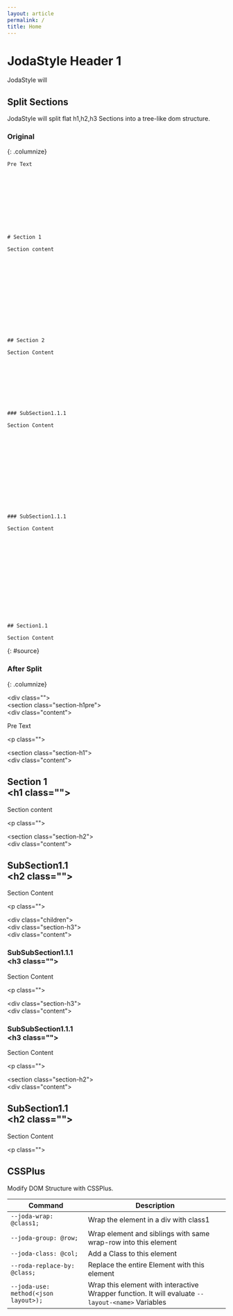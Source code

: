 ```yaml
---
layout: article
permalink: /
title: Home
---
```





# JodaStyle Header 1

JodaStyle will 




## Split Sections

JodaStyle will split flat h1,h2,h3 Sections into a tree-like dom structure.


### Original
{: .columnize}

```
Pre Text











# Section 1

Section content














## Section 2

Section Content









### SubSection1.1.1

Section Content














### SubSection1.1.1

Section Content















## Section1.1

Section Content

```
{: #source}

### After Split
{: .columnize}



<div class="debug"><div class="joda-visualize">&lt;div  class=""&gt;</div><section class="section-h1pre"><div class="joda-visualize">&lt;section  class="section-h1pre"&gt;</div><div class="content"><div class="joda-visualize">&lt;div  class="content"&gt;</div><p>Pre Text<div class="joda-visualize">&lt;p  class=""&gt;</div></p></div></section><section class="section-h1" style=""><div class="joda-visualize">&lt;section  class="section-h1"&gt;</div><div class="content"><div class="joda-visualize">&lt;div  class="content"&gt;</div><h1 id="section-1">Section 1<div class="joda-visualize">&lt;h1  class=""&gt;</div></h1><p>Section content<div class="joda-visualize">&lt;p  class=""&gt;</div></p></div></section><section class="section-h2" style=""><div class="joda-visualize">&lt;section  class="section-h2"&gt;</div><div class="content"><div class="joda-visualize">&lt;div  class="content"&gt;</div><h2 id="subsection11">SubSection1.1<div class="joda-visualize">&lt;h2  class=""&gt;</div></h2><p>Section Content<div class="joda-visualize">&lt;p  class=""&gt;</div></p></div><div class="children"><div class="joda-visualize">&lt;div  class="children"&gt;</div><div class="section-h3" style=""><div class="joda-visualize">&lt;div  class="section-h3"&gt;</div><div class="content"><div class="joda-visualize">&lt;div  class="content"&gt;</div><h3 id="subsubsection111">SubSubSection1.1.1<div class="joda-visualize">&lt;h3  class=""&gt;</div></h3><p>Section Content<div class="joda-visualize">&lt;p  class=""&gt;</div></p></div></div><div class="section-h3" style=""><div class="joda-visualize">&lt;div  class="section-h3"&gt;</div><div class="content"><div class="joda-visualize">&lt;div  class="content"&gt;</div><h3 id="subsubsection111-1">SubSubSection1.1.1<div class="joda-visualize">&lt;h3  class=""&gt;</div></h3><p>Section Content<div class="joda-visualize">&lt;p  class=""&gt;</div></p></div></div></div></section><section class="section-h2" style=""><div class="joda-visualize">&lt;section  class="section-h2"&gt;</div><div class="content"><div class="joda-visualize">&lt;div  class="content"&gt;</div><h2 id="subsection11-1">SubSection1.1<div class="joda-visualize">&lt;h2  class=""&gt;</div></h2><p>Section Content<div class="joda-visualize">&lt;p  class=""&gt;</div></p></div></section></div>


## CSSPlus

Modify DOM Structure with CSSPlus.


| Command                              | Description                                                                                       |
|--------------------------------------|---------------------------------------------------------------------------------------------------|
| `--joda-wrap: @class1;`              | Wrap the element in a div with class1                                                             |
| `--joda-group: @row;`                | Wrap element and siblings with same wrap-row into this element                                    |
| `--joda-class: @col;`                | Add a Class to this element                                                                       |
| `--roda-replace-by: @class;`         | Replace the entire Element with this element                                                      |
| `--joda-use: method(<json layout>);` | Wrap this element with interactive Wrapper function. It will evaluate `--layout-<name>` Variables |






